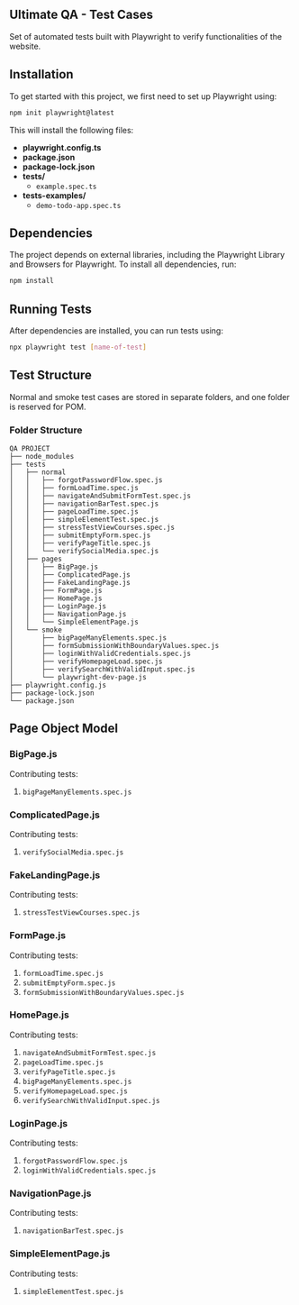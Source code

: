 ## Ultimate QA - Test Cases

Set of automated tests built with Playwright to verify functionalities of the website.

## Installation

To get started with this project, we first need to set up Playwright using:

```bash
npm init playwright@latest
```

This will install the following files:

- **playwright.config.ts**
- **package.json**
- **package-lock.json**
- **tests/**
  - `example.spec.ts`
- **tests-examples/**
  - `demo-todo-app.spec.ts`

## Dependencies

The project depends on external libraries, including the Playwright Library and Browsers for Playwright. To install all dependencies, run:

```bash
npm install
```

## Running Tests

After dependencies are installed, you can run tests using:

```bash
npx playwright test [name-of-test]
```

## Test Structure

Normal and smoke test cases are stored in separate folders, and one folder is reserved for POM.

### Folder Structure

```
QA PROJECT
├── node_modules
├── tests
│   ├── normal
│   │   ├── forgotPasswordFlow.spec.js
│   │   ├── formLoadTime.spec.js
│   │   ├── navigateAndSubmitFormTest.spec.js
│   │   ├── navigationBarTest.spec.js
│   │   ├── pageLoadTime.spec.js
│   │   ├── simpleElementTest.spec.js
│   │   ├── stressTestViewCourses.spec.js
│   │   ├── submitEmptyForm.spec.js
│   │   ├── verifyPageTitle.spec.js
│   │   └── verifySocialMedia.spec.js
│   ├── pages
│   │   ├── BigPage.js
│   │   ├── ComplicatedPage.js
│   │   ├── FakeLandingPage.js
│   │   ├── FormPage.js
│   │   ├── HomePage.js
│   │   ├── LoginPage.js
│   │   ├── NavigationPage.js
│   │   └── SimpleElementPage.js
│   └── smoke
│       ├── bigPageManyElements.spec.js
│       ├── formSubmissionWithBoundaryValues.spec.js
│       ├── loginWithValidCredentials.spec.js
│       ├── verifyHomepageLoad.spec.js
│       ├── verifySearchWithValidInput.spec.js
│       └── playwright-dev-page.js
├── playwright.config.js
├── package-lock.json
└── package.json
```

## Page Object Model

### BigPage.js
Contributing tests:
1. `bigPageManyElements.spec.js`

### ComplicatedPage.js
Contributing tests:
1. `verifySocialMedia.spec.js`

### FakeLandingPage.js
Contributing tests:
1. `stressTestViewCourses.spec.js`

### FormPage.js
Contributing tests:
1. `formLoadTime.spec.js`
2. `submitEmptyForm.spec.js`
3. `formSubmissionWithBoundaryValues.spec.js`

### HomePage.js
Contributing tests:
1. `navigateAndSubmitFormTest.spec.js`
2. `pageLoadTime.spec.js`
3. `verifyPageTitle.spec.js`
4. `bigPageManyElements.spec.js`
5. `verifyHomepageLoad.spec.js`
6. `verifySearchWithValidInput.spec.js`

### LoginPage.js
Contributing tests:
1. `forgotPasswordFlow.spec.js`
2. `loginWithValidCredentials.spec.js`

### NavigationPage.js
Contributing tests:
1. `navigationBarTest.spec.js`

### SimpleElementPage.js
Contributing tests:
1. `simpleElementTest.spec.js`
